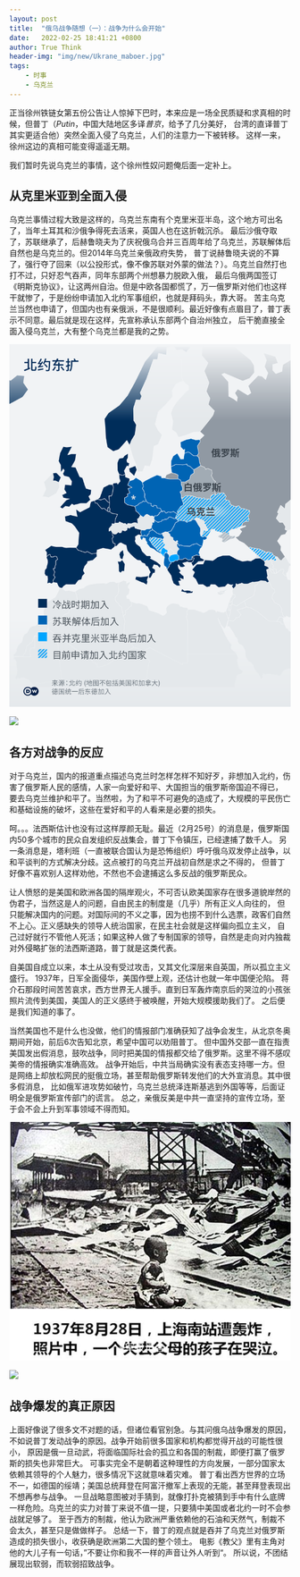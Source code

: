 ```yaml
---
layout: post
title:  "俄乌战争随想（一）：战争为什么会开始"
date:   2022-02-25 18:41:21 +0800
author: True Think
header-img: "img/new/Ukrane_maboer.jpg"
tags:
    - 时事
    - 乌克兰
---
```

正当徐州铁链女第五份公告让人惊掉下巴时，本来应是一场全民质疑和求真相的时候，但普丁（*Putin*，中国大陆地区多译*普京*，给予了几分美好，
台湾的直译普丁其实更适合他）突然全面入侵了乌克兰，人们的注意力一下被转移。
这样一来，徐州这边的真相可能变得遥遥无期。

我们暂时先说乌克兰的事情，这个徐州性奴问题俺后面一定补上。


## 从克里米亚到全面入侵  
乌克兰事情过程大致是这样的，乌克兰东南有个克里米亚半岛，这个地方可出名了，当年土耳其和沙俄争得死去活来，英国人也在这折戟沉杀。
最后沙俄夺取了，苏联继承了，后赫鲁晓夫为了庆祝俄乌合并三百周年给了乌克兰，苏联解体后自然也是乌克兰的。但2014年乌克兰亲俄政府失势，
普丁说赫鲁晓夫说的不算了，强行夺了回来（以公投形式，像不像苏联对外蒙的做法？）。乌克兰自然打也打不过，只好忍气吞声，同年东部两个州想暴力脱欧入俄，
最后乌俄两国签订《明斯克协议》，让这两州自治。但是中欧各国都慌了，万一俄罗斯对他们也这样干就惨了，于是纷纷申请加入北约军事组织，也就是拜码头，靠大哥。
苦主乌克兰当然也申请了，但国内也有亲俄派，不是很顺利。最近好像有点眉目了，普丁表示不同意。最后就是现在这样，先宣称承认东部两个自治州独立，
后干脆直接全面入侵乌克兰，大有整个乌克兰都是我的之势。

![img](/img/blog_doc_pictures/Ukrayne_war/North_extend.png)

![](https://github.com/True-Think/true-think.github.io/tree/gh-pages/img/blog_doc_pictures/Ukrayna_war/North_extend.png)


## 各方对战争的反应  
对于乌克兰，国内的报道重点描述乌克兰时怎样怎样不知好歹，非想加入北约，伤害了俄罗斯人民的感情，人家一向爱好和平、大国担当的俄罗斯帝国迫不得已，
要去乌克兰维护和平了。当然啦，为了和平不可避免的造成了，大规模的平民伤亡和基础设施的破坏，这些在爱好和平的人看来是必要的损失。

呵。。。法西斯估计也没有过这样厚颜无耻。最近（2月25号）的消息是，俄罗斯国内50多个城市的民众自发组织反战集会，普丁下令镇压，已经逮捕了数千人。
另一条消息是，塔利班（一直被联合国认为是恐怖组织）呼吁俄乌双发停止战争，以和平谈判的方式解决分歧。这点被打的乌克兰开战初自然是求之不得的，
但普丁好像不喜欢别人这样劝他，不然也不会逮捕这么多反战的俄罗斯民众。

让人愤怒的是美国和欧洲各国的隔岸观火，不可否认欧美国家存在很多道貌岸然的伪君子，当然这是人的问题，自由民主的制度是（几乎）所有正义人向往的，
但只能解决国内的问题。对国际间的不义之事，因为也捞不到什么选票，政客们自然不上心。正义感缺失的领导人统治国家，在民主社会就是这样偏向孤立主义，
自己过好就行不管他人死活；如果这种人做了专制国家的领导，自然是走向对内独裁对外侵略扩张的法西斯道路，普丁就是这类代表。

自美国自成立以来，本土从没有受过攻击，又其文化深层来自英国，所以孤立主义盛行。
1937年，日军全面侵华，美国作壁上观，还估计也就一年中国便沦陷。
蒋介石那段时间苦苦哀求，西方世界无人援手。直到日军轰炸南京后的哭泣的小孩张照片流传到美国，美国人的正义感终于被唤醒，开始大规模援助我们了。
之后便是我们知道的事了。

当然美国也不是什么也没做，他们的情报部门准确获知了战争会发生，从北京冬奥期间开始，前后6次告知北京，希望中国可以劝阻普丁。
但中国外交部一直在指责美国发出假消息，鼓吹战争，同时把美国的情报都交给了俄罗斯。这里不得不感叹美帝的情报确实准确高效。
战争开始后，中共当局确实没有表态支持哪一方。但是网络上却放松网民的挺俄立场，甚至帮助俄罗斯转发他们的大外宣消息。其中很多假消息，
比如俄军进攻势如破竹，乌克兰总统泽连斯基逃到外国等等，后面证明全是俄罗斯宣传部门的谎言。
总之，亲俄反美是中共一直坚持的宣传立场，至于会不会上升到军事领域不得而知。

![img](/img/blog_doc_pictures/Ukrayne_war/crying_baby.jpg)

![](https://github.com/True-Think/true-think.github.io/tree/gh-pages/img/blog_doc_pictures/Ukrayna_war/crying_baby.jpg)

## 战争爆发的真正原因  
上面好像说了很多文不对题的话，但诸位看官别急。与其问俄乌战争爆发的原因，不如说普丁发动战争的原因。战争开始前很多国家和机构都觉得开战的可能性很小，
原因是俄一旦动武，将面临国际社会的孤立和各国的制裁，即便打赢了俄罗斯的损失也非常巨大。
可事实完全不是朝着这种理性的方向发展，一部分国家太依赖其领导的个人魅力，很多情况下这就意味着灾难。
普丁看出西方世界的立场不一，如德国的绥靖；美国总统拜登在阿富汗撤军上表现的无能，甚至拜登表现出不想再参与战争。
一旦战略意图被对手猜到，就像打扑克被猜到手中有什么底牌一样危险。乌克兰的实力对普丁来说不值一提，只要猜中美国或者北约一时不会参战就足够了。
至于西方的制裁，他认为欧洲严重依赖他的石油和天然气，制裁不会太久，甚至只是做做样子。
总结一下，普丁的观点就是吞并了乌克兰对俄罗斯造成的损失很小，收获确是欧洲第二大国的整个领土。
电影《教父》里有主角对他的大儿子有一句话，”不要让你和我不一样的声音让外人听到“。
所以说，不团结展现出软弱，而软弱招致战争。
